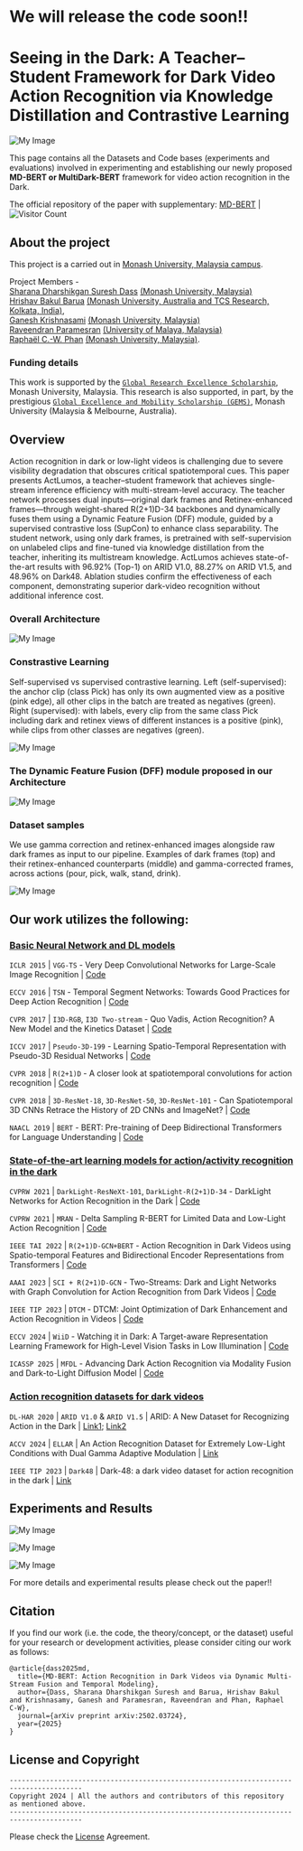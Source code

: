 # We will release the code soon!! #

# Seeing in the Dark: A Teacher–Student Framework for Dark Video Action Recognition via Knowledge Distillation and Contrastive Learning

![My Image](assets/abstract_img.png)

This page contains all the Datasets and Code bases (experiments and evaluations) involved in experimenting and establishing our newly proposed **MD-BERT or MultiDark-BERT** framework for video action recognition in the Dark.

The official repository of the paper with supplementary: [MD-BERT](https://arxiv.org/pdf/2502.03724) | ![Visitor Count](https://visitor-badge.laobi.icu/badge?page_id=HrishavBakulBarua.DarkBERT)




## About the project

This project is a carried out in [Monash University, Malaysia campus](https://www.monash.edu.my/).

Project Members -                                                                                                                                                                                                                                                                      
[Sharana Dharshikgan Suresh Dass](https://www.linkedin.com/in/sharana-dharshikgan-suresh-dass-361167191/?originalSubdomain=my) [(Monash University, Malaysia)](https://www.monash.edu.my/)                                                                                             
[Hrishav Bakul Barua](https://www.researchgate.net/profile/Hrishav-Barua)  [(Monash University, Australia and TCS Research, Kolkata, India)](https://www.tcs.com/what-we-do/research),                                                                                                         
[Ganesh Krishnasami](https://research.monash.edu/en/persons/ganesh-krishnasamy) [(Monash University, Malaysia)](https://www.monash.edu.my/)                                                                                                                                         
[Raveendran Paramesran](https://scholar.google.com.my/citations?user=NIbyoq0AAAAJ&hl=en) [(University of Malaya, Malaysia)](https://www.monash.edu.my/)                                                                                                                                   
[Raphaël C.-W. Phan](https://scholar.google.com/citations?user=wR84XY1kACcC&hl=en) [(Monash University, Malaysia)](https://www.um.edu.my/).   

### Funding details
This work is supported by the [`Global Research Excellence Scholarship`](https://www.monash.edu.my/student-services/financial-assistance/postgraduate-scholarships/merit-scholarships), Monash University, Malaysia. This research is also supported, in part, by the prestigious [`Global Excellence and Mobility Scholarship (GEMS)`](https://www.monash.edu.my/research/support-and-scholarships/gems-scholarship), Monash University (Malaysia & Melbourne, Australia).


## Overview

Action recognition in dark or low-light videos is challenging due to severe visibility degradation that obscures critical spatiotemporal cues. This paper presents ActLumos, a teacher–student framework that achieves single-stream inference efficiency with multi-stream-level accuracy. The teacher network processes dual inputs—original dark frames and Retinex-enhanced frames—through weight-shared R(2+1)D-34 backbones and dynamically fuses them using a Dynamic Feature Fusion (DFF) module, guided by a supervised contrastive loss (SupCon) to enhance class separability. The student network, using only dark frames, is pretrained with self-supervision on unlabeled clips and fine-tuned via knowledge distillation from the teacher, inheriting its multistream knowledge. ActLumos achieves state-of-the-art results with 96.92% (Top-1) on ARID V1.0, 88.27% on ARID V1.5, and 48.96% on Dark48. Ablation studies confirm the effectiveness of each component, demonstrating superior dark-video recognition without additional inference cost.

### Overall Architecture

![My Image](assets/arch.png)


### Constrastive Learning

Self-supervised vs supervised contrastive learning. Left (self-supervised): the
anchor clip (class Pick) has only its own augmented view as a positive (pink edge), all
other clips in the batch are treated as negatives (green). Right (supervised): with labels,
every clip from the same class Pick including dark and retinex views of different instances
is a positive (pink), while clips from other classes are negatives (green).

![My Image](assets/contrastive.png)

### The Dynamic Feature Fusion (DFF) module proposed in our Architecture

![My Image](assets/DFF.png)

### Dataset samples

We use gamma correction and retinex-enhanced images alongside raw dark frames as input to our pipeline. Examples of dark frames (top) and their retinex-enhanced counterparts (middle) and gamma-corrected frames, across actions (pour, pick, walk, stand, drink).

![My Image](assets/channels.png)

## Our work utilizes the following:

### <ins>Basic Neural Network and DL models</ins>

`ICLR 2015` | `VGG-TS` - Very Deep Convolutional Networks for Large-Scale Image Recognition | [Code](https://github.com/Prabhu204/Very-Deep-Convolutional-Networks-for-Large-Scale-Image-Recognition)

`ECCV 2016` | `TSN` - Temporal Segment Networks: Towards Good Practices for Deep Action Recognition | [Code](https://github.com/Ruiyang-061X/TSN)

`CVPR 2017` | `I3D-RGB`, `I3D Two-stream` - Quo Vadis, Action Recognition? A New Model and the Kinetics Dataset | [Code](https://github.com/piergiaj/pytorch-i3d)

`ICCV 2017` | `Pseudo-3D-199` - Learning Spatio-Temporal Representation with Pseudo-3D Residual Networks | [Code](https://github.com/ZhaofanQiu/pseudo-3d-residual-networks)

`CVPR 2018` | `R(2+1)D` -  A closer look at spatiotemporal convolutions for action recognition | [Code](https://github.com/leftthomas/R2Plus1D-C3D)

`CVPR 2018` | `3D-ResNet-18`, `3D-ResNet-50`, `3D-ResNet-101` - Can Spatiotemporal 3D CNNs Retrace the History of 2D CNNs and ImageNet? | [Code](https://github.com/kenshohara/3D-ResNets-PyTorch)

`NAACL 2019` | `BERT` - BERT: Pre-training of Deep Bidirectional Transformers for Language Understanding | [Code](https://github.com/google-research/bert)


### <ins>State-of-the-art learning models for action/activity recognition in the dark</ins>

`CVPRW 2021` | `DarkLight-ResNeXt-101`, `DarkLight-R(2+1)D-34` - DarkLight Networks for Action Recognition in the Dark | [Code](https://github.com/Ticuby/Darklight-Pytorch)

`CVPRW 2021` | `MRAN` - Delta Sampling R-BERT for Limited Data and Low-Light Action Recognition | [Code](https://openaccess.thecvf.com/content/CVPR2021W/UG2/papers/Hira_Delta_Sampling_R-BERT_for_Limited_Data_and_Low-Light_Action_Recognition_CVPRW_2021_paper.pdf)

`IEEE TAI 2022` | `R(2+1)D-GCN+BERT` - Action Recognition in Dark Videos using Spatio-temporal Features and Bidirectional Encoder Representations from Transformers | [Code](https://www.isical.ac.in/~ash/Action_Recognition_in_Dark_Videos_using_Spatio-temporal_Features_and_Bidirectional_Encoder_Representations_from_Transformers.pdf)

`AAAI 2023` | `SCI + R(2+1)D-GCN` - Two-Streams: Dark and Light Networks with Graph Convolution for Action Recognition from Dark Videos | [Code](https://ojs.aaai.org/index.php/AAAI/article/view/27030)

`IEEE TIP 2023` | `DTCM` - DTCM: Joint Optimization of Dark Enhancement and Action Recognition in Videos | [Code](https://www.researchgate.net/publication/371698911_DTCM_Joint_Optimization_of_Dark_Enhancement_and_Action_Recognition_in_Videos)

`ECCV 2024` | `WiiD` - Watching it in Dark: A Target-aware Representation Learning Framework for High-Level Vision Tasks in Low Illumination | [Code](https://github.com/ZhangYh994/WiiD)

`ICASSP 2025` | `MFDL` - Advancing Dark Action Recognition via Modality Fusion and Dark-to-Light Diffusion Model | [Code](https://ieeexplore.ieee.org/document/10890723) 
 


### <ins>Action recognition datasets for dark videos</ins>

`DL-HAR 2020` | `ARID V1.0` & `ARID V1.5` | ARID: A New Dataset for Recognizing Action in the Dark | [Link1](https://github.com/xuyu0010/ARID_v1); [Link2](https://xuyu0010.github.io/arid.html)

`ACCV 2024` | `ELLAR` | An Action Recognition Dataset for Extremely Low-Light Conditions with Dual Gamma Adaptive Modulation | [Link](https://sites.google.com/view/knu-ellar/)

`IEEE TIP 2023` | `Dark48` | Dark-48: a dark video dataset for action recognition in the dark | [Link](https://github.com/yzfly/Dark48)


## Experiments and Results

![My Image](assets/results_1.png)

![My Image](assets/results_2.png)

![My Image](assets/results_3.png)

For more details and experimental results please check out the paper!!

##  Citation 

If you find our work (i.e. the code, the theory/concept, or the dataset) useful for your research or development activities, please consider citing our work as follows:

~~~
@article{dass2025md,
  title={MD-BERT: Action Recognition in Dark Videos via Dynamic Multi-Stream Fusion and Temporal Modeling},
  author={Dass, Sharana Dharshikgan Suresh and Barua, Hrishav Bakul and Krishnasamy, Ganesh and Paramesran, Raveendran and Phan, Raphael C-W},
  journal={arXiv preprint arXiv:2502.03724},
  year={2025}
}
~~~


## License and Copyright


~~~
----------------------------------------------------------------------------------------
Copyright 2024 | All the authors and contributors of this repository as mentioned above.
----------------------------------------------------------------------------------------

~~~

Please check the [License](LICENSE) Agreement.


